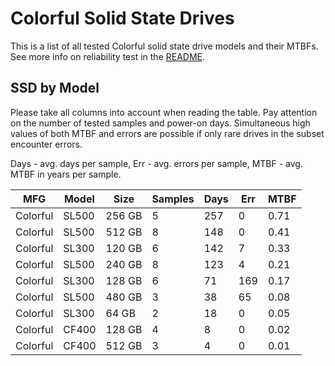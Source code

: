 Colorful Solid State Drives
===========================

This is a list of all tested Colorful solid state drive models and their MTBFs. See
more info on reliability test in the [README](https://github.com/linuxhw/SMART).

SSD by Model
------------

Please take all columns into account when reading the table. Pay attention on the
number of tested samples and power-on days. Simultaneous high values of both MTBF
and errors are possible if only rare drives in the subset encounter errors.

Days - avg. days per sample,
Err  - avg. errors per sample,
MTBF - avg. MTBF in years per sample.

| MFG       | Model              | Size   | Samples | Days  | Err   | MTBF |
|-----------|--------------------|--------|---------|-------|-------|------|
| Colorful  | SL500              | 256 GB | 5       | 257   | 0     | 0.71   |
| Colorful  | SL500              | 512 GB | 8       | 148   | 0     | 0.41   |
| Colorful  | SL300              | 120 GB | 6       | 142   | 7     | 0.33   |
| Colorful  | SL500              | 240 GB | 8       | 123   | 4     | 0.21   |
| Colorful  | SL300              | 128 GB | 6       | 71    | 169   | 0.17   |
| Colorful  | SL500              | 480 GB | 3       | 38    | 65    | 0.08   |
| Colorful  | SL300              | 64 GB  | 2       | 18    | 0     | 0.05   |
| Colorful  | CF400              | 128 GB | 4       | 8     | 0     | 0.02   |
| Colorful  | CF400              | 512 GB | 3       | 4     | 0     | 0.01   |
